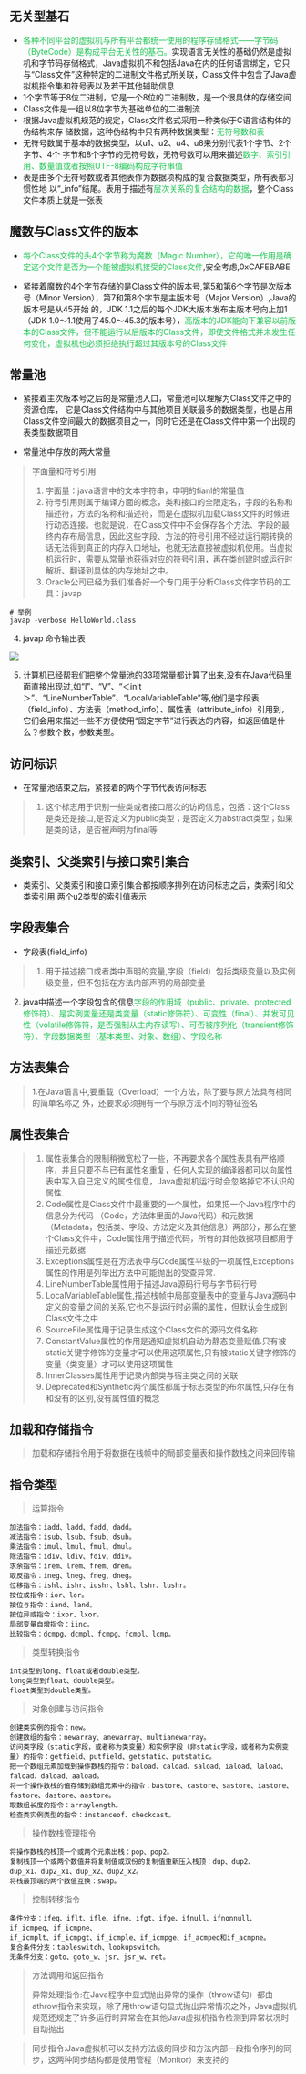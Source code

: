 ## 无关型基石

* <font color="#1cc552">各种不同平台的虚拟机与所有平台都统一使用的程序存储格式——字节码（ByteCode）是构成平台无关性的基石。</font>实现语言无关性的基础仍然是虚拟机和字节码存储格式，Java虚拟机不和包括Java在内的任何语言绑定，它只与“Class文件”这种特定的二进制文件格式所关联，Class文件中包含了Java虚拟机指令集和符号表以及若干其他辅助信息
* 1个字节等于8位二进制，它是一个8位的二进制数，是一个很具体的存储空间
* Class文件是一组以8位字节为基础单位的二进制流
* 根据Java虚拟机规范的规定，Class文件格式采用一种类似于C语言结构体的伪结构来存
储数据，这种伪结构中只有两种数据类型：<font color="#1cc552">无符号数和表</font>
* 无符号数属于基本的数据类型，以u1、u2、u4、u8来分别代表1个字节、2个字节、4个
字节和8个字节的无符号数，无符号数可以用来描述<font color="#1cc552">数字、索引引用、数量值或者按照UTF-8编码构成字符串值</font>
* 表是由多个无符号数或者其他表作为数据项构成的复合数据类型，所有表都习惯性地
以“_info”结尾。表用于描述有<font color="#1cc552">层次关系的复合结构的数据</font>，整个Class文件本质上就是一张表

## 魔数与Class文件的版本

* <font color="#1cc552">每个Class文件的头4个字节称为魔数（Magic Number），它的唯一作用是确定这个文件是否为一个能被虚拟机接受的Class文件</font>,安全考虑,0xCAFEBABE

* 紧接着魔数的4个字节存储的是Class文件的版本号,第5和第6个字节是次版本号（Minor
Version），第7和第8个字节是主版本号（Major  Version）,Java的版本号是从45开始
的，JDK 1.1之后的每个JDK大版本发布主版本号向上加1（JDK 1.0～1.1使用了45.0～45.3的版本号），<font color="#1cc552">高版本的JDK能向下兼容以前版本的Class文件，但不能运行以后版本的Class文件，即使文件格式并未发生任何变化，虚拟机也必须拒绝执行超过其版本号的Class文件</font>

## 常量池
* 紧接着主次版本号之后的是常量池入口，常量池可以理解为Class文件之中的资源仓库，
它是Class文件结构中与其他项目关联最多的数据类型，也是占用Class文件空间最大的数据项目之一，同时它还是在Class文件中第一个出现的表类型数据项目

* 常量池中存放的两大常量

> 字面量和符号引用<br>
> 1. 字面量：java语言中的文本字符串，申明的fianl的常量值<br>
> 2. 符号引用则属于编译方面的概念，类和接口的全限定名，字段的名称和描述符，方法的名称和描述符，而是在虚拟机加载Class文件的时候进行动态连接。也就是说，在Class文件中不会保存各个方法、字段的最终内存布局信息，因此这些字段、方法的符号引用不经过运行期转换的话无法得到真正的内存入口地址，也就无法直接被虚拟机使用。当虚拟机运行时，需要从常量池获得对应的符号引用，再在类创建时或运行时解析、翻译到具体的内存地址之中。<br>
> 3. Oracle公司已经为我们准备好一个专门用于分析Class文件字节码的工具：javap

```shell
# 举例
javap -verbose HelloWorld.class
```

4. javap 命令输出表<br>

![](./images/jvmconstant.png)<br>

5. 计算机已经帮我们把整个常量池的33项常量都计算了出来,没有在Java代码里面直接出现过,如“I”、“V”、“＜init＞”、“LineNumberTable”、“LocalVariableTable”等,他们是字段表（field_info）、方法表（method_info）、属性表（attribute_info）引用到，它们会用来描述一些不方便使用“固定字节”进行表达的内容，如返回值是什么？参数个数，参数类型。

## 访问标识
* 在常量池结束之后，紧接着的两个字节代表访问标志<br>

> 1. 这个标志用于识别一些类或者接口层次的访问信息，包括：这个Class是类还是接口,是否定义为public类型；是否定义为abstract类型；如果是类的话，是否被声明为final等

## 类索引、父类索引与接口索引集合

* 类索引、父类索引和接口索引集合都按顺序排列在访问标志之后，类索引和父类索引用
两个u2类型的索引值表示

## 字段表集合

* 字段表(field_info)

>1. 用于描述接口或者类中声明的变量,字段（field）包括类级变量以及实例级变量，但不包括在方法内部声明的局部变量<br>
2. java中描述一个字段包含的信息<font color="#1cc552">字段的作用域（public、private、protected修饰符）、是实例变量还是类变量（static修饰符）、可变性（final）、并发可见性（volatile修饰符，是否强制从主内存读写）、可否被序列化（transient修饰符）、字段数据类型（基本类型、对象、数组）、字段名称</font><br>

## 方法表集合

> 1.在Java语言中,要重载（Overload）一个方法，除了要与原方法具有相同的简单名称之
外，还要求必须拥有一个与原方法不同的特征签名

## 属性表集合

> 1. 属性表集合的限制稍微宽松了一些，不再要求各个属性表具有严格顺序，并且只要不与已有属性名重复，任何人实现的编译器都可以向属性表中写入自己定义的属性信息，Java虚拟机运行时会忽略掉它不认识的属性.<br>
> 2. Code属性是Class文件中最重要的一个属性，如果把一个Java程序中的信息分为代码
（Code，方法体里面的Java代码）和元数据（Metadata，包括类、字段、方法定义及其他信息）两部分，那么在整个Class文件中，Code属性用于描述代码，所有的其他数据项目都用于描述元数据<br>
> 3. Exceptions属性是在方法表中与Code属性平级的一项属性,Exceptions属性的作用是列举出方法中可能抛出的受查异常.<br>
> 4. LineNumberTable属性用于描述Java源码行号与字节码行号<br>
> 5. LocalVariableTable属性,描述栈帧中局部变量表中的变量与Java源码中定义的变量之间的关系,它也不是运行时必需的属性，但默认会生成到Class文件之中<br>
> 6. SourceFile属性用于记录生成这个Class文件的源码文件名称<br>
> 7. ConstantValue属性的作用是通知虚拟机自动为静态变量赋值.只有被static关键字修饰的变量才可以使用这项属性,只有被static关键字修饰的变量（类变量）才可以使用这项属性<br>
> 8. InnerClasses属性用于记录内部类与宿主类之间的关联<br>
> 9. Deprecated和Synthetic两个属性都属于标志类型的布尔属性,只存在有和没有的区别,没有属性值的概念

## 加载和存储指令

> 加载和存储指令用于将数据在栈帧中的局部变量表和操作数栈之间来回传输

## 指令类型

> 运算指令

```shell
加法指令：iadd、ladd、fadd、dadd。
减法指令：isub、lsub、fsub、dsub。
乘法指令：imul、lmul、fmul、dmul。
除法指令：idiv、ldiv、fdiv、ddiv。
求余指令：irem、lrem、frem、drem。
取反指令：ineg、lneg、fneg、dneg。
位移指令：ishl、ishr、iushr、lshl、lshr、lushr。
按位或指令：ior、lor。
按位与指令：iand、land。
按位异或指令：ixor、lxor。
局部变量自增指令：iinc。
比较指令：dcmpg、dcmpl、fcmpg、fcmpl、lcmp。
```

> 类型转换指令

```shell
int类型到long、float或者double类型。
long类型到float、double类型。
float类型到double类型。
```

> 对象创建与访问指令

```shell
创建类实例的指令：new。
创建数组的指令：newarray、anewarray、multianewarray。
访问类字段（static字段，或者称为类变量）和实例字段（非static字段，或者称为实例变量）的指令：getfield、putfield、getstatic、putstatic。
把一个数组元素加载到操作数栈的指令：baload、caload、saload、iaload、laload、
faload、daload、aaload。
将一个操作数栈的值存储到数组元素中的指令：bastore、castore、sastore、iastore、
fastore、dastore、aastore。
取数组长度的指令：arraylength。
检查类实例类型的指令：instanceof、checkcast。
```

> 操作数栈管理指令

```shell
将操作数栈的栈顶一个或两个元素出栈：pop、pop2。
复制栈顶一个或两个数值并将复制值或双份的复制值重新压入栈顶：dup、dup2、
dup_x1、dup2_x1、dup_x2、dup2_x2。
将栈最顶端的两个数值互换：swap。
```

> 控制转移指令

```shell
条件分支：ifeq、iflt、ifle、ifne、ifgt、ifge、ifnull、ifnonnull、if_icmpeq、if_icmpne、
if_icmplt、if_icmpgt、if_icmple、if_icmpge、if_acmpeq和if_acmpne。
复合条件分支：tableswitch、lookupswitch。
无条件分支：goto、goto_w、jsr、jsr_w、ret。
```

> 方法调用和返回指令<br>
> 
> 异常处理指令:在Java程序中显式抛出异常的操作（throw语句）都由athrow指令来实现，除了用throw语句显式抛出异常情况之外，Java虚拟机规范还规定了许多运行时异常会在其他Java虚拟机指令检测到异常状况时自动抛出<br>

> 同步指令:Java虚拟机可以支持方法级的同步和方法内部一段指令序列的同步，这两种同步结构都是使用管程（Monitor）来支持的


